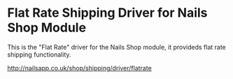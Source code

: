 # Flat Rate Shipping Driver for Nails Shop Module

This is the "Flat Rate" driver for the Nails Shop module, it provideds flat rate shipping functionality.

http://nailsapp.co.uk/shop/shipping/driver/flatrate
